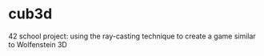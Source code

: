 # cub3d
42 school project: using the ray-casting technique  to create a game similar to Wolfenstein 3D
